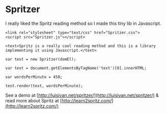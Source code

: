 # Spritzer

I really liked the Spritz reading method so I made this tiny lib in Javascript.

```
<link rel="stylesheet" type="text/css" href="Spritzer.css">
<script src="Spritzer.js"></script>
```

```
<text>Spritz is a really cool reading method and this is a library implementing it using Javascript.</text>
```

```	
var test = new Spritzer(domEl);
	
var text = document.getElementsByTagName('text')[0].innerHTML;	
	
var wordsPerMinute = 450;
	
test.render(text, wordsPerMinute);
```

See a demo at [http://luisivan.net/spritzer/](http://luisivan.net/spritzer/) & read more about Spritz at [http://learn2spritz.com/](http://learn2spritz.com/)
